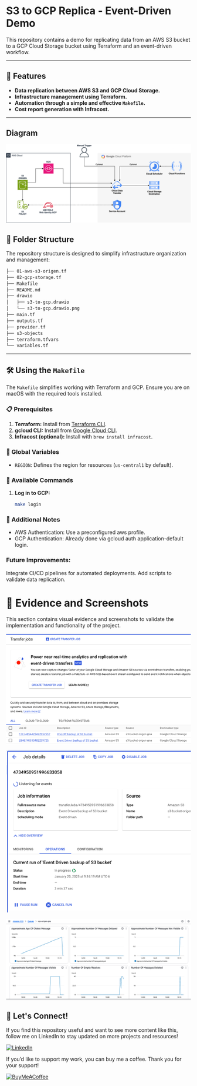 # S3 to GCP Replica - Event-Driven Demo

This repository contains a demo for replicating data from an AWS S3 bucket to a GCP Cloud Storage bucket using Terraform and an event-driven workflow.

---

## 🚀 Features

- **Data replication between AWS S3 and GCP Cloud Storage.**
- **Infrastructure management using Terraform.**
- **Automation through a simple and effective `Makefile`.**
- **Cost report generation with Infracost.**

---
## Diagram
![aws-gcp](drawio/s3-to-gcp.drawio.png)

## 📂 Folder Structure

The repository structure is designed to simplify infrastructure organization and management:

```bash
├── 01-aws-s3-origen.tf
├── 02-gcp-storage.tf
├── Makefile
├── README.md
├── drawio
│   ├── s3-to-gcp.drawio
│   └── s3-to-gcp.drawio.png
├── main.tf
├── outputs.tf
├── provider.tf
├── s3-objects
├── terraform.tfvars
└── variables.tf
```
---

## 🛠️ Using the `Makefile`

The `Makefile` simplifies working with Terraform and GCP. Ensure you are on macOS with the required tools installed.

### 📋 Prerequisites

1. **Terraform:** Install from [Terraform CLI](https://www.terraform.io/downloads).
2. **gcloud CLI:** Install from [Google Cloud CLI](https://cloud.google.com/sdk/docs/install).
3. **Infracost (optional):** Install with `brew install infracost`.

### 📝 Global Variables

- `REGION`: Defines the region for resources (`us-central1` by default).

### 🔧 Available Commands

1. **Log in to GCP:**
   ```bash
   make login
   ```

### 🌟 Additional Notes
- AWS Authentication: Use a preconfigured aws profile.
- GCP Authentication: Already done via gcloud auth application-default login.

### Future Improvements:
Integrate CI/CD pipelines for automated deployments.
Add scripts to validate data replication.

# 📂 Evidence and Screenshots

This section contains visual evidence and screenshots to validate the implementation and functionality of the project.

![gcp-jobs-gcp](drawio/gcp-jobs.png)

![gcp-listen](drawio/gcp-listen-event.png)

![sqs-status](drawio/sqs-monitor.png)

## 🤝 **Let's Connect!**

If you find this repository useful and want to see more content like this, follow me on LinkedIn to stay updated on more projects and resources!

[![LinkedIn](https://media2.dev.to/dynamic/image/width=800%2Cheight=%2Cfit=scale-down%2Cgravity=auto%2Cformat=auto/https%3A%2F%2Fdev-to-uploads.s3.amazonaws.com%2Fuploads%2Farticles%2F6n0txk0zfofh94t4rza7.png)](https://www.linkedin.com/in/franconavarro/)

If you’d like to support my work, you can buy me a coffee. Thank you for your support!

[![BuyMeACoffee](https://cdn.icon-icons.com/icons2/2699/PNG/512/buymeacoffee_official_logo_icon_169440.png)](https://www.buymeacoffee.com/francotel)